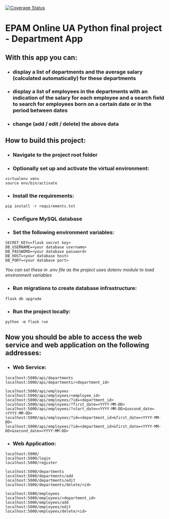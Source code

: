 [![Coverage Status](https://coveralls.io/repos/github/R0ixy/epam_project/badge.svg?branch=main)](https://coveralls.io/github/R0ixy/epam_project?branch=main)

# EPAM Online UA Python final project - Department App
## With this app you can:
- ### display a list of departments and the average salary (calculated automatically) for these departments
- ### display a list of employees in the departments with an indication of the salary for each employee and a search field to search for employees born on a certain date or in the period between dates
- ### change (add / edit / delete) the above data

## How to build this project:
- ### Navigate to the project root folder
- ### Optionally set up and activate the virtual environment:
```
virtualenv venv
source env/bin/activate
```

- ### Install the requirements:
```
pip install -r requirements.txt
```
- ### Configure MySQL database
- ### Set the following environment variables:
```
SECRET_KEY=<flask secret key>
DB_USERNAME=<your database username>
DB_PASSWORD=<your database password>
DB_HOST=<your database host>
DB_PORT=<your database port>
```
*You can set these in .env file as the project uses dotenv module to load 
environment variables*
- ### Run migrations to create database infrastructure:
```
flask db upgrade
```
- ### Run the project locally:
```
python -m flask run
```
## Now you should be able to access the web service and web application on the following addresses:

- ### Web Service:
```
localhost:5000/api/departments
localhost:5000/api/departments/<department_id>

localhost:5000/api/employees
localhost:5000/api/employees/<employee_id>
localhost:5000/api/employees/?id=<department_id>
localhost:5000/api/employees/?first_date=<YYYY-MM-DD>
localhost:5000/api/employees/?start_date=<YYYY-MM-DD>&second_date=<YYYY-MM-DD>
localhost:5000/api/employees/?id=<department_id>&first_date=<YYYY-MM-DD>
localhost:5000/api/employees/?id=<department_id>&first_date=<YYYY-MM-DD>&second_date=<YYYY-MM-DD>
```
- ### Web Application:
```
localhost:5000/
localhost:5000/login
localhost:5000/register

localhost:5000/departments
localhost:5000/departments/add
localhost:5000/departments/edit
localhost:5000/departments/delete/<id>

localhost:5000/employees
localhost:5000/employees/<department_id>
localhost:5000/employees/add
localhost:5000/employees/edit
localhost:5000/employees/delete/<id>